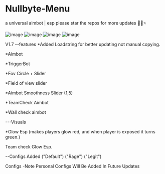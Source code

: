 # Nullbyte-Menu
a universal aimbot | esp 
please star the repos for more updates 🙏💙⭐

![image](https://github.com/user-attachments/assets/61804ec4-bbe9-4811-b8bc-60ae384364fe)
![image](https://github.com/user-attachments/assets/28160cc5-2af0-4383-808c-6fe195f73d86)
![image](https://github.com/user-attachments/assets/48e6b4e9-8fad-4df6-9249-88c749690282)
![image](https://github.com/user-attachments/assets/14eeb343-3452-47af-a024-6e5a14a24b3b)




V1.7 --features
*Added Loadstring for better updating not manual copying.

*Aimbot

*TriggerBot

*Fov Circle + Slider

*Field of view slider

*Aimbot Smoothness Slider (1,5)

*TeamCheck Aimbot

*Wall check aimbot

---Visuals

*Glow Esp (makes players glow red, and when player is exposed it turns green.)

Team check Glow Esp.

--Configs
Added 
("Default")
("Rage")
("Legit")

Configs -Note Personal Configs Will Be Added In Future Updates
